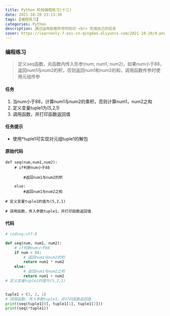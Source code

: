 ```yaml
---
title: Python 阶段编程练习(十三)
date: 2021-10-20 23:13:30
tags: [编程练习]
categories: Python
description: 通过运用前面所学的知识 <br> 完成自己的任务
cover: https://learnonly-7.oss-cn-qingdao.aliyuncs.com/2021-10-20/4.png
---
```


### 编程练习

> 定义seq函数，向函数内传入形参(num, num1, num2)，如果num小于88，返回num1与num2的积，否则返回num1和num2的和，调用函数传参时使用元组传参

#### 任务

1. 当num小于88，计算num1与num2的乘积，否则计算num1，num2之和
2. 定义变量tuple1为(5,2,1)
3. 调用函数，并打印函数返回值

#### 任务提示

- 使用*tuple1可实现对元组tuple1的解包

#### 原始代码

```
def seq(num,num1,num2):
	# if判断num小于88
	
		#返回num1与num2的积
		
	else:
		#返回num1与num2之和
		
# 定义变量tuple1的值为(5,2,1)

# 调用函数，传入参数tuple1，并打印函数返回值
```

#### 代码

```python
# coding:utf-8

def seq(num, num1, num2):
    # if判断num小于88
    if num < 88:
        # 返回num1与num2的积
        return num1 * num2
    else:
        # 返回num1与num2之和
        return num1 + num2
# 定义变量tuple1的值为(5,2,1)


tuple1 = (5, 2, 1)
# 调用函数，传入参数tuple1，并打印函数返回值
print(seq(tuple1[0], tuple1[1], tuple1[2]))
print(seq(*tuple1))

```
